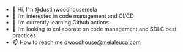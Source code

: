 - 👋 Hi, I’m @dustinwoodhousemela
- 👀 I’m interested in code management and CI/CD
- 🌱 I’m currently learning Github actions
- 💞️ I’m looking to collaborate on code management and SDLC best practices.
- 📫 How to reach me dwoodhouse@melaleuca.com

<!---
dustinwoodhousemela/dustinwoodhousemela is a ✨ special ✨ repository because its `README.md` (this file) appears on your GitHub profile.
You can click the Preview link to take a look at your changes.
--->
